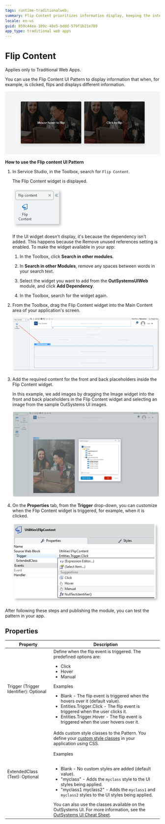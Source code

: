 ```yaml
---
tags: runtime-traditionalweb; 
summary: Flip Content prioritizes information display, keeping the interface uncluttered.
locale: en-us
guid: 859c44ea-109c-48e5-bddd-579f1b21e789
app_type: traditional web apps
---
```


# Flip Content

<div class="info" markdown="1">

Applies only to Traditional Web Apps.

</div>

 You can use the Flip Content UI Pattern to display information that when, for example, is clicked, flips and displays different information.

![](<images/flipcontent-1.gif?width=500>)

**How to use the Flip content UI Pattern**

1. In Service Studio, in the Toolbox, search for `Flip Content`.

    The Flip Content widget is displayed.

    ![](<images/flipcontent-2-ss.png>)

    If the UI widget doesn't display, it's because the dependency isn't added. This happens because the Remove unused references setting is enabled. To make the widget available in your app:

    1. In the Toolbox, click **Search in other modules**.

    1. In **Search in other Modules**, remove any spaces between words in your search text.
    
    1. Select the widget you want to add from the **OutSystemsUIWeb** module, and click **Add Dependency**. 
    
    1. In the Toolbox, search for the widget again.

1. From the Toolbox, drag the Flip Content widget into the Main Content area of your application's screen.

    ![](<images/flipcontent-3-ss.png>)

1. Add the required content for the front and back placeholders inside the Flip Content widget.

    In this example, we add images by dragging the Image widget into the front and back placeholders in the Flip Content widget and selecting an image from the sample OutSystems UI images.

    ![](<images/flipcontent-4-ss.png>)

1. On the **Properties** tab, from the **Trigger** drop-down, you can customize when the Flip Content widget is triggered, for example, when it is clicked.  

    ![](<images/flipcontent-5-ss.png>)

After following these steps and publishing the module, you can test the pattern in your app.

## Properties

| **Property**                           | **Description**                                                                                                                                                                                                                                                                                                                                                                                                                                                                                                                                                                                                                    |
|----------------------------------------|------------------------------------------------------------------------------------------------------------------------------------------------------------------------------------------------------------------------------------------------------------------------------------------------------------------------------------------------------------------------------------------------------------------------------------------------------------------------------------------------------------------------------------------------------------------------------------------------------------------------------------|
| Trigger (Trigger Identifier): Optional | Define when the flip event is triggered. The predefined options are:<p><ul><li>Click</li><li>Hover</li><li>Manual</li></ul></p><p>Examples <ul><li>Blank - The flip event is triggered when the hovers over it (default value).</li><li>Entities.Trigger.Click - The flip event is triggered when the user clicks it.</li><li>Entities.Trigger.Hover -  The flip event is triggered when the user hovers over it.</li></ul></p>                                                                                                                                                                                                    |
| ExtendedClass (Text): Optional         | Adds custom style classes to the Pattern. You define your [custom style classes](../../../look-feel/css.md) in your application using CSS.<br/><br/>Examples<br/><br/> <ul><li>Blank - No custom styles are added (default value).</li><li>"myclass" - Adds the ``myclass`` style to the UI styles being applied.</li><li>"myclass1 myclass2" - Adds the ``myclass1`` and ``myclass2`` styles to the UI styles being applied.</li></ul>You can also use the classes available on the OutSystems UI. For more information, see the [OutSystems UI Cheat Sheet](https://outsystemsui.outsystems.com/OutSystemsUIWebsite/CheatSheet). |
